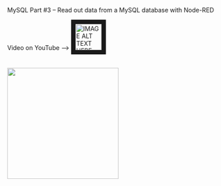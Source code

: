 MySQL Part #3 – Read out data from a MySQL database with Node-RED

Video on YouTube --> <a href="https://youtu.be/_O81g7xUsVk" target="_blank">
 <img src="https://user-images.githubusercontent.com/36192933/52735018-e0058900-2fc6-11e9-882a-0cfe126e0b07.png" alt="IMAGE ALT TEXT HERE" width="60" border="10" />
</a>
</br>
</br>



<img src="https://user-images.githubusercontent.com/36192933/52735018-e0058900-2fc6-11e9-882a-0cfe126e0b07.png" width="256">
